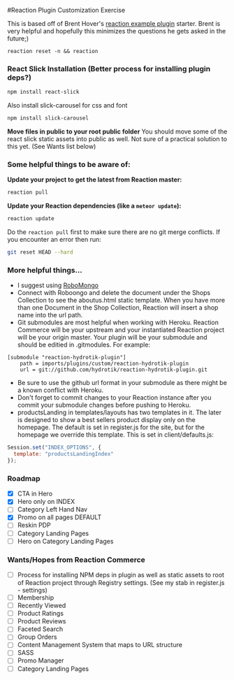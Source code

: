 #Reaction Plugin Customization Exercise

This is based off of Brent Hover's [reaction example plugin](https://github.com/reactioncommerce/reaction-example-plugin) starter. Brent is very helpful and hopefully this minimizes the questions he gets asked in the future;)

```ssh
reaction reset -n && reaction
```

### React Slick Installation (Better process for installing plugin deps?)

```bash
npm install react-slick
```

Also install slick-carousel for css and font

```bash
npm install slick-carousel
```

**Move files in public to your root public folder**
You should move some of the react slick static assets into public as well. Not sure of a practical solution to this yet. (See Wants list below)

### Some helpful things to be aware of:

**Update your project to get the latest from Reaction master:**
```bash
reaction pull
```


**Update your Reaction dependencies (like a ```meteor update```):**
```bash
reaction update
```

Do the ```reaction pull``` first to make sure there are no git merge conflicts. If you encounter an error then run:
```bash
git reset HEAD --hard
```

### More helpful things...

* I suggest using [RoboMongo](https://robomongo.org) 
* Connect with Roboongo and delete the <blank> document under the Shops Collection to see the aboutus.html static template. When you have more than one Document in the Shop Collection, Reaction will insert a shop name into the url path.
* Git submodules are most helpful when working with Heroku. Reaction Commerce will be your upstream and your instantiated Reaction project will be your origin master. Your plugin will be your submodule and should be editied in .gitmodules. For example:
```
[submodule "reaction-hydrotik-plugin"]
    path = imports/plugins/custom/reaction-hydrotik-plugin
    url = git://github.com/hydrotik/reaction-hydrotik-plugin.git
```
* Be sure to use the github url format in your submodule as there might be a known conflict with Heroku.
* Don't forget to commit changes to your Reaction instance after you commit your submodule changes before pushing to Heroku.
* productsLanding in templates/layouts has two templates in it. The later is designed to show a best sellers product display only on the homepage. The default is set in register.js for the site, but for the homepage we override this template. This is set in client/defaults.js:
```javascript
Session.set("INDEX_OPTIONS", {
  template: "productsLandingIndex"
});
```


### Roadmap
- [x] CTA in Hero
- [x] Hero only on INDEX
- [ ] Category Left Hand Nav
- [x] Promo on all pages DEFAULT
- [ ] Reskin PDP
- [ ] Category Landing Pages
- [ ] Hero on Category Landing Pages

### Wants/Hopes from Reaction Commerce
- [ ] Process for installing NPM deps in plugin as well as static assets to root of Reaction project through Registry settings. (See my stab in register.js - settings)
- [ ] Membership
- [ ] Recently Viewed
- [ ] Product Ratings
- [ ] Product Reviews
- [ ] Faceted Search
- [ ] Group Orders
- [ ] Content Management System that maps to URL structure
- [ ] SASS
- [ ] Promo Manager
- [ ] Category Landing Pages